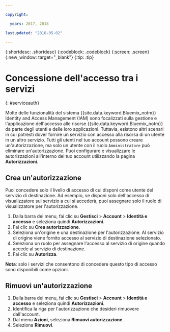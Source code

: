 ```yaml
---

copyright:

  years: 2017, 2018

lastupdated: "2018-05-02"

---
```


{:shortdesc: .shortdesc}
{:codeblock: .codeblock}
{:screen: .screen}
{:new_window: target="_blank"}
{:tip: .tip}


# Concessione dell'accesso tra i servizi
{: #serviceauth}

Molte delle funzionalità del sistema {{site.data.keyword.Bluemix_notm}} Identity and Access Management (IAM) sono focalizzati sulla gestione e l'applicazione dell'accesso alle risorse {{site.data.keyword.Bluemix_notm}} da parte degli utenti e delle loro applicazioni. Tuttavia, esistono altri scenari in cui potresti dover fornire un servizio con accesso alla risorsa di un utente in un altro servizio. Tutti gli utenti nel tuo account possono creare un'autorizzazione, ma solo un utente con il ruolo `Amministratore` può eliminare un'autorizzazione. Puoi configurare e visualizzare le autorizzazioni all'interno del tuo account utilizzando la pagina **Autorizzazioni**.

## Crea un'autorizzazione

Puoi concedere solo il livello di accesso di cui disponi come utente del servizio di destinazione. Ad esempio, se disponi solo dell'accesso di visualizzatore sul servizio a cui si accederà, puoi assegnare solo il ruolo di visualizzatore per l'autorizzazione.

1. Dalla barra dei menu, fai clic su **Gestisci** &gt; **Account** &gt; **Identità e accesso** e seleziona quindi **Autorizzazioni**.
2. Fai clic su **Crea autorizzazione**.
3. Seleziona un'origine e una destinazione per l'autorizzazione. Al servizio di origine viene fornito accesso al servizio di destinazione selezionato.
4. Seleziona un ruolo per assegnare l'accesso al servizio di origine quando accede al servizio di destinazione.
5. Fai clic su **Autorizza**.

**Nota**: solo i servizi che consentono di concedere questo tipo di accesso sono disponibili come opzioni.

## Rimuovi un'autorizzazione

1. Dalla barra dei menu, fai clic su **Gestisci** &gt; **Account** &gt; **Identità e accesso** e seleziona quindi **Autorizzazioni**.
2. Identifica la riga per l'autorizzazione che desideri rimuovere dall'account.
3. Dal menu **Azioni**, seleziona **Rimuovi autorizzazione**.
5. Seleziona **Rimuovi**.
